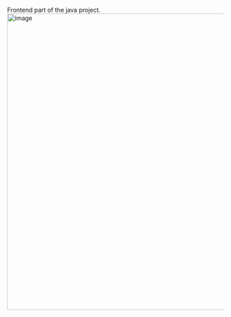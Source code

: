 Frontend part of the java project.
<img width="980" height="690" alt="image" src="https://github.com/user-attachments/assets/4ecc6247-39bc-4698-b394-913719be9262" />
